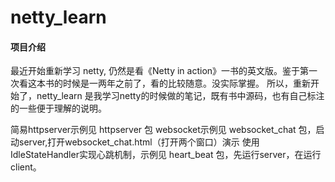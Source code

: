 # netty_learn

#### 项目介绍
最近开始重新学习 netty, 仍然是看《Netty in action》一书的英文版。鉴于第一次看这本书的时候是一两年之前了，看的比较随意。没实际掌握。
所以，重新开始了，netty_learn 是我学习netty的时候做的笔记，既有书中源码，也有自己标注的一些便于理解的说明。

简易httpserver示例见 httpserver 包
websocket示例见 websocket_chat 包，启动server,打开websocket_chat.html（打开两个窗口）演示
使用IdleStateHandler实现心跳机制，示例见 heart_beat 包，先运行server，在运行client。
